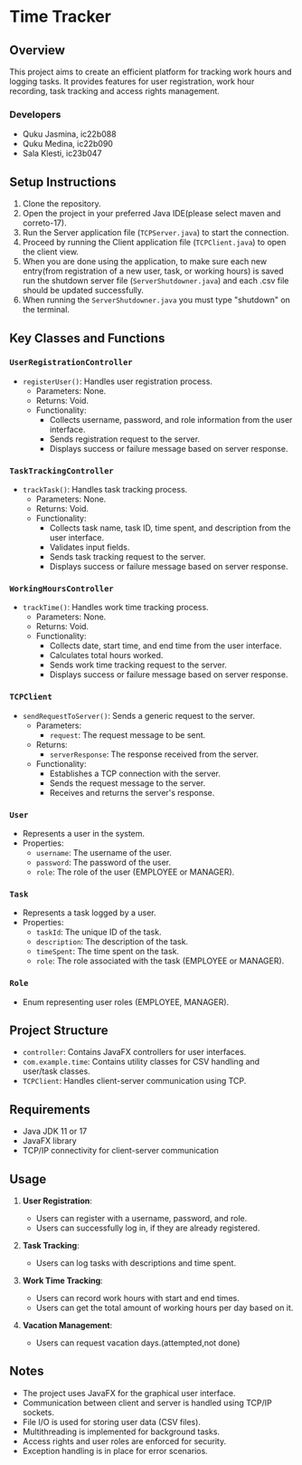 # Time Tracker

## Overview
This project aims to create an efficient platform for tracking work hours and logging tasks. It provides features for user registration, work hour recording, task tracking and access rights management.

### Developers
- Quku Jasmina, ic22b088
- Quku Medina, ic22b090
- Sala Klesti, ic23b047

## Setup Instructions
1. Clone the repository.
2. Open the project in your preferred Java IDE(please select maven and correto-17).
3. Run the Server application file (`TCPServer.java`) to start the connection.
4. Proceed by running the Client application file (`TCPClient.java`) to open the client view.
5. When you are done using the application, to make sure each new entry(from registration of a new user, task, or working hours) is saved run the shutdown server file (`ServerShutdowner.java`) and each .csv file should be updated successfully.
6. When running the `ServerShutdowner.java` you must type "shutdown" on the terminal.

## Key Classes and Functions

### `UserRegistrationController`
- `registerUser()`: Handles user registration process.
    - Parameters: None.
    - Returns: Void.
    - Functionality:
        - Collects username, password, and role information from the user interface.
        - Sends registration request to the server.
        - Displays success or failure message based on server response.

### `TaskTrackingController`
- `trackTask()`: Handles task tracking process.
    - Parameters: None.
    - Returns: Void.
    - Functionality:
        - Collects task name, task ID, time spent, and description from the user interface.
        - Validates input fields.
        - Sends task tracking request to the server.
        - Displays success or failure message based on server response.

### `WorkingHoursController`
- `trackTime()`: Handles work time tracking process.
    - Parameters: None.
    - Returns: Void.
    - Functionality:
        - Collects date, start time, and end time from the user interface.
        - Calculates total hours worked.
        - Sends work time tracking request to the server.
        - Displays success or failure message based on server response.

### `TCPClient`
- `sendRequestToServer()`: Sends a generic request to the server.
    - Parameters:
        - `request`: The request message to be sent.
    - Returns:
        - `serverResponse`: The response received from the server.
    - Functionality:
        - Establishes a TCP connection with the server.
        - Sends the request message to the server.
        - Receives and returns the server's response.

### `User`
- Represents a user in the system.
- Properties:
    - `username`: The username of the user.
    - `password`: The password of the user.
    - `role`: The role of the user (EMPLOYEE or MANAGER).

### `Task`
- Represents a task logged by a user.
- Properties:
    - `taskId`: The unique ID of the task.
    - `description`: The description of the task.
    - `timeSpent`: The time spent on the task.
    - `role`: The role associated with the task (EMPLOYEE or MANAGER).

### `Role`
- Enum representing user roles (EMPLOYEE, MANAGER).

## Project Structure
- `controller`: Contains JavaFX controllers for user interfaces.
- `com.example.time`: Contains utility classes for CSV handling and user/task classes.
- `TCPClient`: Handles client-server communication using TCP.


## Requirements
- Java JDK 11 or 17
- JavaFX library
- TCP/IP connectivity for client-server communication

## Usage
1. **User Registration**:
    - Users can register with a username, password, and role.
    - Users can successfully log in, if they are already registered.

2. **Task Tracking**:
    - Users can log tasks with descriptions and time spent.

3. **Work Time Tracking**:
    - Users can record work hours with start and end times.
    - Users can get the total amount of working hours per day based on it.

4. **Vacation Management**:
    - Users can request vacation days.(attempted,not done)

## Notes
- The project uses JavaFX for the graphical user interface.
- Communication between client and server is handled using TCP/IP sockets.
- File I/O is used for storing user data (CSV files).
- Multithreading is implemented for background tasks.
- Access rights and user roles are enforced for security.
- Exception handling is in place for error scenarios.
